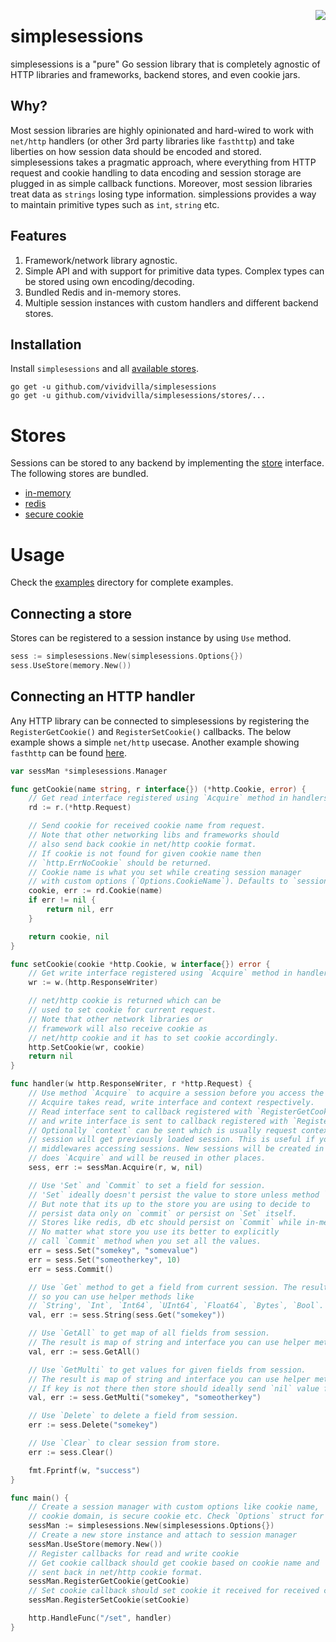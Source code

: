 <a href="https://zerodha.tech"><img src="https://zerodha.tech/static/images/github-badge.svg" align="right" /></a>

# simplesessions
simplesessions is a "pure" Go session library that is completely agnostic of HTTP libraries and frameworks, backend stores, and even cookie jars.

## Why?
Most session libraries are highly opinionated and hard-wired to work with `net/http` handlers (or other 3rd party libraries like `fasthttp`) and take liberties on how session data should be encoded and stored. simplesessions takes a pragmatic approach, where everything from HTTP request and cookie handling to data encoding and session storage are plugged in as simple callback functions. Moreover, most session libraries treat data as `strings` losing type information. simplessions provides a way to maintain primitive types such as `int`, `string` etc.

## Features
1. Framework/network library agnostic.
2. Simple API and with support for primitive data types. Complex types can be stored using own encoding/decoding.
3. Bundled Redis and in-memory stores.
4. Multiple session instances with custom handlers and different backend stores.

## Installation
Install `simplesessions` and all [available stores](/stores).

```
go get -u github.com/vividvilla/simplesessions
go get -u github.com/vividvilla/simplesessions/stores/...
```

# Stores
Sessions can be stored to any backend by implementing the [store](/store.go) interface. The following stores are bundled.

* [in-memory](/stores/memory)
* [redis](/stores/redis)
* [secure cookie](/stores/securecookie)

# Usage
Check the [examples](/examples) directory for complete examples.

## Connecting a store
Stores can be registered to a session instance by using `Use` method.

```go
sess := simplesessions.New(simplesessions.Options{})
sess.UseStore(memory.New())
```

## Connecting an HTTP handler
Any HTTP library can be connected to simplesessions by registering the `RegisterGetCookie()` and `RegisterSetCookie()` callbacks. The below example shows a simple `net/http` usecase. Another example showing `fasthttp` can be found [here](/examples).

```go
var sessMan *simplesessions.Manager

func getCookie(name string, r interface{}) (*http.Cookie, error) {
	// Get read interface registered using `Acquire` method in handlers.
	rd := r.(*http.Request)

	// Send cookie for received cookie name from request.
	// Note that other networking libs and frameworks should
	// also send back cookie in net/http cookie format.
	// If cookie is not found for given cookie name then
	// `http.ErrNoCookie` should be returned.
	// Cookie name is what you set while creating session manager
	// with custom options (`Options.CookieName`). Defaults to `session`.
	cookie, err := rd.Cookie(name)
	if err != nil {
		return nil, err
	}

	return cookie, nil
}

func setCookie(cookie *http.Cookie, w interface{}) error {
	// Get write interface registered using `Acquire` method in handlers.
	wr := w.(http.ResponseWriter)

	// net/http cookie is returned which can be
	// used to set cookie for current request.
	// Note that other network libraries or
	// framework will also receive cookie as
	// net/http cookie and it has to set cookie accordingly.
	http.SetCookie(wr, cookie)
	return nil
}

func handler(w http.ResponseWriter, r *http.Request) {
	// Use method `Acquire` to acquire a session before you access the session.
	// Acquire takes read, write interface and context respectively.
	// Read interface sent to callback registered with `RegisterGetCookie`
	// and write interface is sent to callback registered with `RegisterWriteCookie`
	// Optionally `context` can be sent which is usually request context where acquire
	// session will get previously loaded session. This is useful if you have multiple
	// middlewares accessing sessions. New sessions will be created in first middleware which
	// does `Acquire` and will be reused in other places.
	sess, err := sessMan.Acquire(r, w, nil)

	// Use 'Set` and `Commit` to set a field for session.
	// 'Set` ideally doesn't persist the value to store unless method `Commit` is called.
	// But note that its up to the store you are using to decide to
	// persist data only on `commit` or persist on `Set` itself.
	// Stores like redis, db etc should persist on `Commit` while in-memory does on `Set`.
	// No matter what store you use its better to explicitly
	// call `Commit` method when you set all the values.
	err = sess.Set("somekey", "somevalue")
	err = sess.Set("someotherkey", 10)
	err = sess.Commit()

	// Use `Get` method to get a field from current session. The result will be an interface
	// so you can use helper methods like
	// `String', `Int`, `Int64`, `UInt64`, `Float64`, `Bytes`, `Bool`.
	val, err := sess.String(sess.Get("somekey"))

	// Use `GetAll` to get map of all fields from session.
	// The result is map of string and interface you can use helper methods to type cast it.
	val, err := sess.GetAll()

	// Use `GetMulti` to get values for given fields from session.
	// The result is map of string and interface you can use helper methods to type cast it.
	// If key is not there then store should ideally send `nil` value for given key.
	val, err := sess.GetMulti("somekey", "someotherkey")

	// Use `Delete` to delete a field from session.
	err := sess.Delete("somekey")

	// Use `Clear` to clear session from store.
	err := sess.Clear()

	fmt.Fprintf(w, "success")
}

func main() {
	// Create a session manager with custom options like cookie name,
	// cookie domain, is secure cookie etc. Check `Options` struct for more options.
	sessMan := simplesessions.New(simplesessions.Options{})
	// Create a new store instance and attach to session manager
	sessMan.UseStore(memory.New())
	// Register callbacks for read and write cookie
	// Get cookie callback should get cookie based on cookie name and
	// sent back in net/http cookie format.
	sessMan.RegisterGetCookie(getCookie)
	// Set cookie callback should set cookie it received for received cookie name.
	sessMan.RegisterSetCookie(setCookie)

	http.HandleFunc("/set", handler)
}
```
